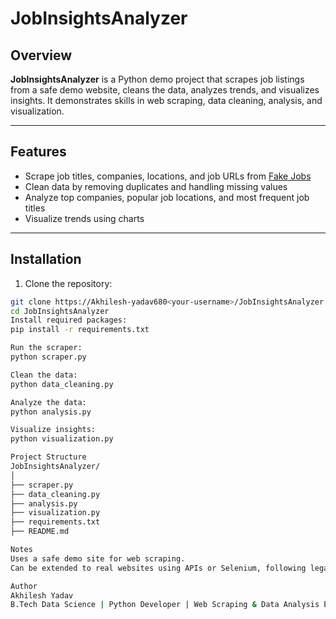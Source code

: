 # JobInsightsAnalyzer

## Overview
**JobInsightsAnalyzer** is a Python demo project that scrapes job listings from a safe demo website, cleans the data, analyzes trends, and visualizes insights. It demonstrates skills in web scraping, data cleaning, analysis, and visualization.

---

## Features
- Scrape job titles, companies, locations, and job URLs from [Fake Jobs](https://realpython.github.io/fake-jobs/)
- Clean data by removing duplicates and handling missing values
- Analyze top companies, popular job locations, and most frequent job titles
- Visualize trends using charts

---

## Installation

1. Clone the repository:
```bash
git clone https://Akhilesh-yadav680<your-username>/JobInsightsAnalyzer.git
cd JobInsightsAnalyzer
Install required packages:
pip install -r requirements.txt

Run the scraper:
python scraper.py

Clean the data:
python data_cleaning.py

Analyze the data:
python analysis.py

Visualize insights:
python visualization.py

Project Structure
JobInsightsAnalyzer/
│
├── scraper.py
├── data_cleaning.py
├── analysis.py
├── visualization.py
├── requirements.txt
├── README.md

Notes
Uses a safe demo site for web scraping.
Can be extended to real websites using APIs or Selenium, following legal and ethical guidelines.

Author
Akhilesh Yadav
B.Tech Data Science | Python Developer | Web Scraping & Data Analysis Enthusiast
